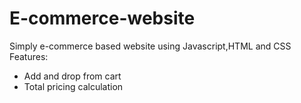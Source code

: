 # E-commerce-website
Simply e-commerce based website using Javascript,HTML and CSS
Features:
- Add and drop from cart
- Total pricing calculation

